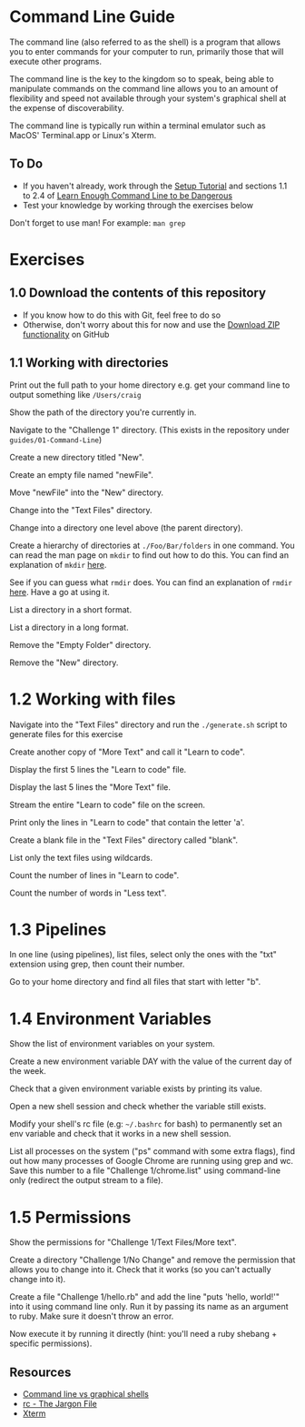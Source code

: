 # Command Line Guide
The command line (also referred to as the shell) is a program that allows
you to enter commands for your computer to run, primarily those that will
execute other programs.

The command line is the key to the kingdom so to speak, being able to 
manipulate commands on the command line allows you to an amount of 
flexibility and speed not available through your system's graphical shell
at the expense of discoverability.

The command line is typically run within a terminal emulator such as MacOS' Terminal.app or Linux's Xterm.

## To Do
* If you haven't already, work through the [Setup Tutorial](../00-Setup)
and sections 1.1 to 2.4 of [Learn Enough Command Line to be Dangerous](https://www.learnenough.com/command-line-tutorial)
* Test your knowledge by working through the exercises below

Don't forget to use man! For example: `man grep`

# Exercises

## 1.0 Download the contents of this repository

* If you know how to do this with Git, feel free to do so
* Otherwise, don't worry about this for now and use the [Download ZIP functionality](https://github.com/madetech/learn/archive/master.zip) on GitHub

## 1.1 Working with directories

Print out the full path to your home directory e.g. get your command line to output something like `/Users/craig`

Show the path of the directory you're currently in.

Navigate to the "Challenge 1" directory. (This exists in the repository under `guides/01-Command-Line`)

Create a new directory titled "New".

Create an empty file named "newFile".

Move "newFile" into the "New" directory.

Change into the "Text Files" directory.

Change into a directory one level above (the parent directory).

Create a hierarchy of directories at `./Foo/Bar/folders` in one command. You can read the man page on `mkdir` to find out how to do this. You can find an explanation of `mkdir` [here](http://www.ee.surrey.ac.uk/Teaching/Unix/unix1.html).

See if you can guess what `rmdir` does. You can find an explanation of `rmdir` [here](http://www.ee.surrey.ac.uk/Teaching/Unix/unix2.html). Have a go at using it.

List a directory in a short format.

List a directory in a long format.

Remove the "Empty Folder" directory.

Remove the "New" directory.

# 1.2 Working with files

Navigate into the "Text Files" directory and run the `./generate.sh` script to generate files for this exercise 

Create another copy of "More Text" and call it "Learn to code".

Display the first 5 lines the "Learn to code" file.

Display the last 5 lines the "More Text" file.

Stream the entire "Learn to code" file on the screen.

Print only the lines in "Learn to code" that contain the letter 'a'.

Create a blank file in the "Text Files" directory called "blank".

List only the text files using wildcards.

Count the number of lines in "Learn to code".

Count the number of words in "Less text".

# 1.3 Pipelines

In one line (using pipelines), list files, select only the ones with the "txt" extension using grep, then count their number.

Go to your home directory and find all files that start with letter "b".

# 1.4 Environment Variables

Show the list of environment variables on your system.

Create a new environment variable DAY with the value of the current day of the week.

Check that a given environment variable exists by printing its value.

Open a new shell session and check whether the variable still exists.

Modify your shell's rc file (e.g: `~/.bashrc` for bash) to
permanently set an env variable and check that it works in a new shell
session.

List all processes on the system ("ps" command with some extra flags), find out how many processes of Google Chrome are running using grep and wc. Save this number to a file "Challenge 1/chrome.list" using command-line only (redirect the output stream to a file).

# 1.5 Permissions

Show the permissions for "Challenge 1/Text Files/More text".

Create a directory "Challenge 1/No Change" and remove the permission that allows you to change into it. Check that it works (so you can't actually change into it).

Create a file "Challenge 1/hello.rb" and add the line "puts 'hello, world!'" into it using command line only. Run it by passing its name as an argument to ruby. Make sure it doesn't throw an error.

Now execute it by running it directly (hint: you'll need a ruby shebang + specific permissions).

## Resources

- [Command line vs graphical shells](https://en.wikipedia.org/wiki/Shell_(computing))
- [rc - The Jargon File](http://www.catb.org/jargon/html/R/rc-file.html)
- [Xterm](https://en.wikipedia.org/wiki/Xterm)
